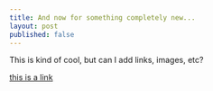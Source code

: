 ```yaml
---
title: And now for something completely new...
layout: post
published: false
---
```

This is kind of cool, but can I add links, images, etc?

[this is a link](http://www.google.com)